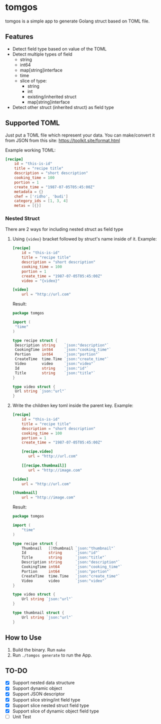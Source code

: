 # tomgos

tomgos is a simple app to generate Golang struct based on
TOML file.

## Features

- Detect field type based on value of the TOML
- Detect multiple types of field
    - string
    - int64
    - map[string]interface
    - time
    - slice of type:
        - string
        - int
        - existing/inherited struct
        - map[string]interface
- Detect other struct (inherited struct) as field type 

## Supported TOML

Just put a TOML file which represent your data. You can make/convert
it from JSON from this site: https://toolkit.site/format.html

Example working TOML:
```toml
[recipe]
    id = "this-is-id"
    title = "recipe title"
    description = "short description"
    cooking_time = 100
    portion = 1
    create_time = "1987-07-05T05:45:00Z"
    metadata = {}
    chef = ['ridho', 'budi']
    category_ids = [1, 3, 4]
    metas = [{}]
``` 

### Nested Struct
There are 2 ways for including nested struct as field type

1. Using `{video}` bracket followed by struct's name inside of it.
    Example:
    ```toml
    [recipe]
        id = "this-is-id"
        title = "recipe title"
        description = "short description"
        cooking_time = 100
        portion = 1
        create_time = "1987-07-05T05:45:00Z"
        video = "{video}"
    
    [video]
        url = "http://url.com"
    ``` 
   
   Result:
   ```go
   package tomgos
   
   import (
   	"time"
   )
   
   type recipe struct {
   	Description string    `json:"description"`
   	CookingTime int64     `json:"cooking_time"`
   	Portion     int64     `json:"portion"`
   	CreateTime  time.Time `json:"create_time"`
   	Video       video     `json:"video"`
   	Id          string    `json:"id"`
   	Title       string    `json:"title"`
   }
   
   type video struct {
   	Url string `json:"url"`
   }
   ```

2. Write the children key toml inside the parent key.
    Example:
    ```toml
    [recipe]
        id = "this-is-id"
        title = "recipe title"
        description = "short description"
        cooking_time = 100
        portion = 1
        create_time = "1987-07-05T05:45:00Z"
   
        [recipe.video]
           url = "http://url.com"
        
        [[recipe.thumbnail]]
           url = "http://image.com" 
    
    [video]
        url = "http://url.com"
    
    [thumbnail]
        url = "http://image.com"
    ``` 
   
    Result:
    ```go
    package tomgos
    
    import (
    	"time"
    )
    
    type recipe struct {
    	Thumbnail   []thumbnail `json:"thumbnail"`
    	Id          string      `json:"id"`
    	Title       string      `json:"title"`
    	Description string      `json:"description"`
    	CookingTime int64       `json:"cooking_time"`
    	Portion     int64       `json:"portion"`
    	CreateTime  time.Time   `json:"create_time"`
    	Video       video       `json:"video"`
    }
    
    type video struct {
    	Url string `json:"url"`
    }
    
    type thumbnail struct {
    	Url string `json:"url"`
    }
    ```


## How to Use

1. Build the binary. Run `make`
2. Run `./tomgos generate` to run the App.

## TO-DO

- [x] Support nested data structure
- [x] Support dynamic object
- [x] Support JSON descriptor
- [x] Support slice string/int field type
- [x] Support slice nested struct field type
- [x] Support slice of dynamic object field type
- [ ] Unit Test 

